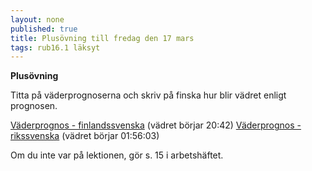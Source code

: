 ```yaml
---
layout: none
published: true
title: Plusövning till fredag den 17 mars
tags: rub16.1 läksyt
---
```

**Plusövning**

Titta på väderprognoserna och skriv på finska hur blir vädret enligt prognosen.

[Väderprognos - finlandssvenska](https://areena.yle.fi/1-63545144) (vädret börjar 20:42)
[Väderprognos - rikssvenska](https://www.svtplay.se/video/e4oPrny/morgonstudion/idag-06-00?position=6960&id=e4oPrny) (vädret börjar 01:56:03)

Om du inte var på lektionen, gör s. 15 i arbetshäftet.

